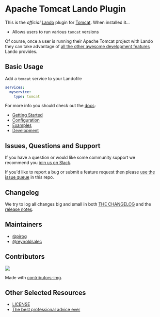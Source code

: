 # Apache Tomcat Lando Plugin

This is the _official_ [Lando](https://lando.dev) plugin for [Tomcat](https://tomcat.apache.org). When installed it...

* Allows users to run various `tomcat` versions

Of course, once a user is running their Apache Tomcat project with Lando they can take advantage of [all the other awesome development features](https://docs.lando.dev) Lando provides.

## Basic Usage

Add a `tomcat` service to your Landofile

```yaml
services:
  myservice:
    type: tomcat
```

For more info you should check out the [docs](https://docs.lando.dev/tomcat):

* [Getting Started](https://docs.lando.dev/tomcat/)
* [Configuration](https://docs.lando.dev/tomcat/config.html)
* [Examples](https://github.com/lando/tomcat/tree/main/examples)
* [Development](https://docs.lando.dev/tomcat/development.html)

## Issues, Questions and Support

If you have a question or would like some community support we recommend you [join us on Slack](https://launchpass.com/devwithlando).

If you'd like to report a bug or submit a feature request then please [use the issue queue](https://github.com/lando/tomcat/issues/new/choose) in this repo.

## Changelog

We try to log all changes big and small in both [THE CHANGELOG](https://github.com/lando/tomcat/blob/main/CHANGELOG.md) and the [release notes](https://github.com/lando/tomcat/releases).


## Maintainers

* [@pirog](https://github.com/pirog)
* [@reynoldsalec](https://github.com/reynoldsalec)

## Contributors

<a href="https://github.com/lando/tomcat/graphs/contributors">
  <img src="https://contrib.rocks/image?repo=lando/tomcat" />
</a>

Made with [contributors-img](https://contrib.rocks).

## Other Selected Resources

* [LICENSE](https://github.com/lando/tomcat/blob/main/LICENSE.md)
* [The best professional advice ever](https://www.youtube.com/watch?v=tkBVDh7my9Q)